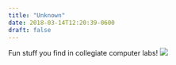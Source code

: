 ```yaml
---
title: "Unknown"
date: 2018-03-14T12:20:39-0600
draft: false
---
```


Fun stuff you find in collegiate computer labs!
![](/images/2018/a80914903f.jpg)

